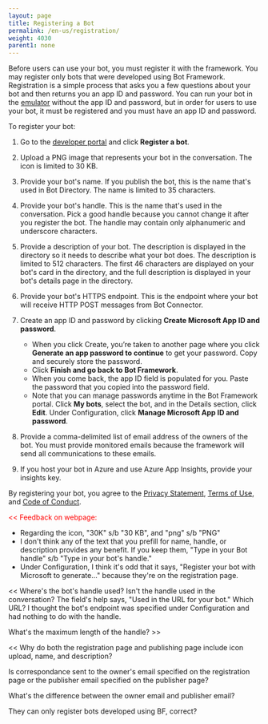 ```yaml
---
layout: page
title: Registering a Bot
permalink: /en-us/registration/
weight: 4030
parent1: none
---
```


Before users can use your bot, you must register it with the framework. You may register only bots that were developed using Bot Framework. Registration is a simple process that asks you a few questions about your bot and then returns you an app ID and password. You can run your bot in the [emulator](/en-us/bot-framework-emulator/) without the app ID and password, but in order for users to use your bot, it must be registered and you must have an app ID and password.

To register your bot:

1. Go to the [developer portal](https://dev.botframework.com) and click **Register a bot**. 
2. Upload a PNG image that represents your bot in the conversation. The icon is limited to 30 KB.
3. Provide your bot's name. If you publish the bot, this is the name that's used in Bot Directory. The name is limited to 35 characters.
4. Provide your bot's handle. This is the name that's used in the conversation. Pick a good handle because you cannot change it after you register the bot. The handle may contain only alphanumeric and underscore characters.
5. Provide a description of your bot. The description is displayed in the directory so it needs to describe what your bot does. The description is limited to 512 characters. The first 46 characters are displayed on your bot's card in the directory, and the full description is displayed in your bot's details page in the directory.
6. Provide your bot's HTTPS endpoint. This is the endpoint where your bot will receive HTTP POST messages from Bot Connector. 
7. Create an app ID and password by clicking **Create Microsoft App ID and password**.  
  
    - When you click Create, you’re taken to another page where you click **Generate an app password to continue** to get your password. Copy and securely store the password.  
    - Click **Finish and go back to Bot Framework**.  
    - When you come back, the app ID field is populated for you. Paste the password that you copied into the password field.    
    - Note that you can manage passwords anytime in the Bot Framework portal. Click **My bots**, select the bot, and in the Details section, click **Edit**. Under Configuration, click **Manage Microsoft App ID and password**.  

8. Provide a comma-delimited list of email address of the owners of the bot. You must provide monitored emails because the framework will send all communications to these emails.
9. If you host your bot in Azure and use Azure App Insights, provide your insights key.


By registering your bot, you agree to the [Privacy Statement](https://aka.ms/bf-privacy), [Terms of Use](https://aka.ms/bf-terms), and [Code of Conduct](https://aka.ms/bf-conduct).


<span style="color:red"><< Feedback on webpage:

- Regarding the icon, "30K" s/b "30 KB", and "png" s/b "PNG"
- I don't think any of the text that you prefill for name, handle, or description provides any benefit. If you keep them, "Type in your Bot handle" s/b "Type in your bot's handle."
- Under Configuration, I think it's odd that it says, "Register your bot with Microsoft to generate..." because they're on the registration page.

<< Where's the bot's handle used? Isn't the handle used in the conversation? The field's help says, "Used in the URL for your bot." Which URL? I thought the bot's endpoint was specified under Configuration and had nothing to do with the handle. 

What's the maximum length of the handle? >>

<< Why do both the registration page and publishing page include icon upload, name, and description?

Is correspondance sent to the owner's email specified on the registration page or the publisher email specified on the publisher page?

What's the difference between the owner email and publisher email?

They can only register bots developed using BF, correct?
>> </span>
